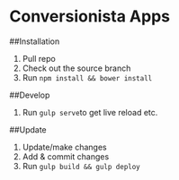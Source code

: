 # Conversionista Apps

##Installation
1. Pull repo
2. Check out the source branch
3. Run `npm install && bower install`

##Develop
1. Run `gulp serve`to get live reload etc.

##Update
1. Update/make changes
2. Add & commit changes
3. Run `gulp build && gulp deploy`
